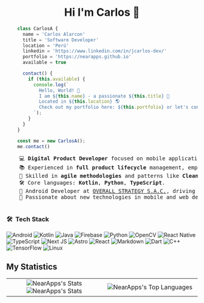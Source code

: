 <div>
  
  <div align="center">
  
  # Hi I'm Carlos 👋

  <!--p align="center">
    EN | <a href="README-ES.md">ES</a>
  </p-->
  
  </div>

  ```js
      class CarlosA {
        name = 'Carlos Alarcon'
        title = 'Software Developer'
        location = 'Perú'
        linkedin = 'https://www.linkedin.com/in/jcarlos-dev/'
        portfolio = 'https://nearapps.github.io'
        available = true

        contact() {
          if (this.available) {
            console.log(`
              Hello, World! 👾
              I am ${this.name} - a passionate ${this.title} 🚀
              Located in ${this.location} 🌎
              Check out my portfolio here: ${this.portfolio} or let's connect on LinkedIn!
            `);
          }
        }
      }
  
      const me = new CarlosA();
      me.contact()
  ```

  <pre>
    💻 <b>Digital Product Developer</b> focused on mobile applications 📱.
    📚 Experienced in <b>full product lifecycle</b> management, emphasizing user experience.
    🚀 Skilled in <b>agile methodologies</b> and patterns like <b>Clean Architecture</b>, MVI, MVVM, MVP.
    🛠️ Core languages: <b>Kotlin</b>, <b>Python</b>, <b>TypeScript</b>.
    🚩 Android Developer at <a href="https://www.overall.pe/" target="_blank">OVERALL STRATEGY S.A.C.</a>, driving growth and initiatives with <a href="https://github.com/overalldev" target="_blank">@OverallDev</a>.
    🧠 Passionate about new technologies in mobile and web development to deliver innovative solutions.
  </pre>

  ### 🛠 &nbsp;Tech Stack
  <!-- > (See repo on Link https://github.com/Ileriayo/markdown-badges) </-->
  <p align="center">
    
  ![Android](https://img.shields.io/badge/Android-3DDC84?style=for-the-badge&logo=android&logoColor=white) ![Kotlin](https://img.shields.io/badge/kotlin-%237F52FF.svg?style=for-the-badge&logo=kotlin&logoColor=white) ![Java](https://img.shields.io/badge/java-%23ED8B00.svg?style=for-the-badge&logo=openjdk&logoColor=white) ![Firebase](https://img.shields.io/badge/firebase-a08021?style=for-the-badge&logo=firebase&logoColor=ffcd34) ![Python](https://img.shields.io/badge/python-3670A0?style=for-the-badge&logo=python&logoColor=ffdd54) ![OpenCV](https://img.shields.io/badge/opencv-%23white.svg?style=for-the-badge&logo=opencv&logoColor=white) ![React Native](https://img.shields.io/badge/react_native-%2320232a.svg?style=for-the-badge&logo=react&logoColor=%2361DAFB) ![TypeScript](https://img.shields.io/badge/typescript-%23007ACC.svg?style=for-the-badge&logo=typescript&logoColor=white) ![Next JS](https://img.shields.io/badge/Next-black?style=for-the-badge&logo=next.js&logoColor=white) ![Astro](https://img.shields.io/badge/astro-%232C2052.svg?style=for-the-badge&logo=astro&logoColor=white) ![React](https://img.shields.io/badge/react-%2320232a.svg?style=for-the-badge&logo=react&logoColor=%2361DAFB) ![Markdown](https://img.shields.io/badge/markdown-%23000000.svg?style=for-the-badge&logo=markdown&logoColor=white) ![Dart](https://img.shields.io/badge/dart-%230175C2.svg?style=for-the-badge&logo=dart&logoColor=white) ![C++](https://img.shields.io/badge/c++-%2300599C.svg?style=for-the-badge&logo=c%2B%2B&logoColor=white) ![TensorFlow](https://img.shields.io/badge/TensorFlow-%23FF6F00.svg?style=for-the-badge&logo=TensorFlow&logoColor=white) ![Linux](https://img.shields.io/badge/Linux-FCC624?style=for-the-badge&logo=linux&logoColor=black)

  </p>

  ## My Statistics

  <table border="0" align="center">
    <tr border="0">
      <td width="50%" align="center">
        <img src="https://github-readme-stats.vercel.app/api?username=NearApps&theme=dark&show_icons=true&hide_border=true&count_private=true" alt="NearApps's Stats" />
        <img src="https://github-readme-streak-stats.herokuapp.com/?user=NearApps&theme=dark&hide_border=true" alt="NearApps's Stats" />
      </td>
      <td width="50%" align="center">
        <img src="https://github-readme-stats.vercel.app/api/top-langs/?username=NearApps&theme=dark&show_icons=true&hide_border=true&layout=compact" alt="NearApps's Top Languages" />
      </td>
    </tr>
  </table>

</div>
